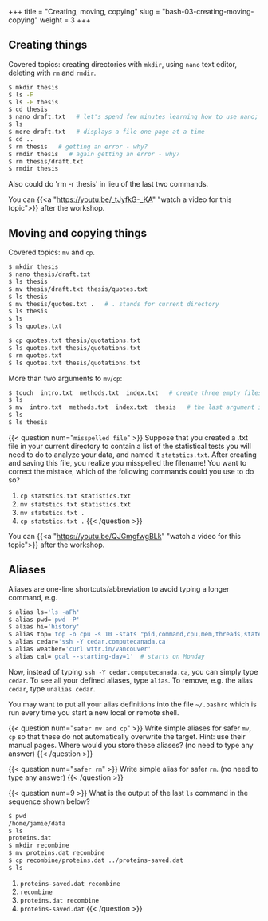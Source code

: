 +++
title = "Creating, moving, copying"
slug = "bash-03-creating-moving-copying"
weight = 3
+++

## Creating things

Covered topics: creating directories with `mkdir`, using `nano` text editor, deleting with `rm` and
`rmdir`.

```sh
$ mkdir thesis
$ ls -F
$ ls -F thesis
$ cd thesis
$ nano draft.txt   # let's spend few minutes learning how to use nano; can also use other editors
$ ls
$ more draft.txt   # displays a file one page at a time
$ cd ..
$ rm thesis   # getting an error - why?
$ rmdir thesis   # again getting an error - why?
$ rm thesis/draft.txt
$ rmdir thesis
```

Also could do 'rm -r thesis' in lieu of the last two commands.

<!-- 03-creating.mkv -->
<!-- {{< yt _tJyfkG-_KA 63 >}} -->
You can {{<a "https://youtu.be/_tJyfkG-_KA" "watch a video for this topic">}} after the workshop.






## Moving and copying things

Covered topics: `mv` and `cp`.

```sh
$ mkdir thesis
$ nano thesis/draft.txt
$ ls thesis
$ mv thesis/draft.txt thesis/quotes.txt
$ ls thesis
$ mv thesis/quotes.txt .   # . stands for current directory
$ ls thesis
$ ls
$ ls quotes.txt
```

```sh
$ cp quotes.txt thesis/quotations.txt
$ ls quotes.txt thesis/quotations.txt
$ rm quotes.txt
$ ls quotes.txt thesis/quotations.txt
```

More than two arguments to `mv`/`cp`:

```sh
$ touch  intro.txt  methods.txt  index.txt   # create three empty files
$ ls
$ mv  intro.txt  methods.txt  index.txt  thesis   # the last argument is the destination directory
$ ls
$ ls thesis
```

{{< question num="`misspelled file`" >}}
Suppose that you created a .txt file in your current directory to contain a list of the statistical tests you will need
to do to analyze your data, and named it `statstics.txt`. After creating and saving this file, you realize you
misspelled the filename! You want to correct the mistake, which of the following commands could you use to do so?
1. `cp statstics.txt statistics.txt`
2. `mv statstics.txt statistics.txt`
3. `mv statstics.txt .`
4. `cp statstics.txt .`
{{< /question >}}

<!-- 03-moving.mkv -->
<!-- {{< yt QJGmgfwgBLk 63 >}} -->
You can {{<a "https://youtu.be/QJGmgfwgBLk" "watch a video for this topic">}} after the workshop.







## Aliases

Aliases are one-line shortcuts/abbreviation to avoid typing a longer command, e.g.

```sh
$ alias ls='ls -aFh'
$ alias pwd='pwd -P'
$ alias hi='history'
$ alias top='top -o cpu -s 10 -stats "pid,command,cpu,mem,threads,state,user"'
$ alias cedar='ssh -Y cedar.computecanada.ca'
$ alias weather='curl wttr.in/vancouver'
$ alias cal='gcal --starting-day=1'  # starts on Monday
```

Now, instead of typing `ssh -Y cedar.computecanada.ca`, you can simply type `cedar`. To see all your
defined aliases, type `alias`. To remove, e.g. the alias `cedar`, type `unalias cedar`.

You may want to put all your alias definitions into the file `~/.bashrc` which is run every time you
start a new local or remote shell.

{{< question num="`safer mv and cp`" >}}
Write simple aliases for safer `mv`, `cp` so that these do not automatically overwrite the target. Hint: use their
manual pages. Where would you store these aliases? (no need to type any answer)
{{< /question >}}

{{< question num="`safer rm`" >}}
Write simple alias for safer `rm`. (no need to type any answer)
{{< /question >}}

{{< question num=9 >}}
What is the output of the last `ls` command in the sequence shown below?
```sh
$ pwd
/home/jamie/data
$ ls
proteins.dat
$ mkdir recombine
$ mv proteins.dat recombine
$ cp recombine/proteins.dat ../proteins-saved.dat
$ ls
```
1. `proteins-saved.dat recombine`
2. `recombine`
3. `proteins.dat recombine`
4. `proteins-saved.dat`
{{< /question >}}
